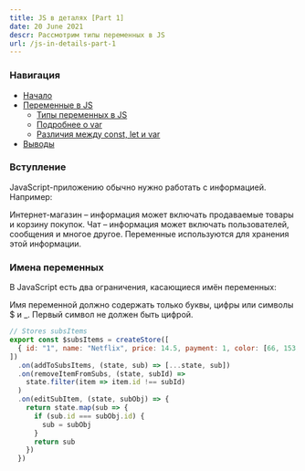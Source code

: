 ```yaml
---
title: JS в деталях [Part 1]
date: 20 June 2021
descr: Рассмотрим типы переменных в JS
url: /js-in-details-part-1
---
```


<h3>Навигация</h3>
<ul>
<li>
  <a href="/">Начало</a>
</li>
<li>
  <a href="/">Переменные в JS</a>
  <ul>
    <li>
      <a href="/">Типы переменных в JS</a>
    </li>
    <li>
      <a href="/">Подробнее о var</a>
    </li>
    <li>
      <a href="/">Различия между const, let и var</a>
    </li>
  </ul>
</li>
<li>
  <a href="/">Выводы</a>
</li>
</ul>

<h3>Вступление</h3>
JavaScript-приложению обычно нужно работать с информацией. Например:

Интернет-магазин – информация может включать продаваемые товары и корзину покупок.
Чат – информация может включать пользователей, сообщения и многое другое.
Переменные используются для хранения этой информации.

<h3>Имена переменных</h3>
В JavaScript есть два ограничения, касающиеся имён переменных:

Имя переменной должно содержать только буквы, цифры или символы $ и \_.
Первый символ не должен быть цифрой.

```javascript
// Stores subsItems
export const $subsItems = createStore([
  { id: "1", name: "Netflix", price: 14.5, payment: 1, color: [66, 153, 118] },
])
  .on(addToSubsItems, (state, sub) => [...state, sub])
  .on(removeItemFromSubs, (state, subId) =>
    state.filter(item => item.id !== subId)
  )
  .on(editSubItem, (state, subObj) => {
    return state.map(sub => {
      if (sub.id === subObj.id) {
        sub = subObj
      }
      return sub
    })
  })
```
